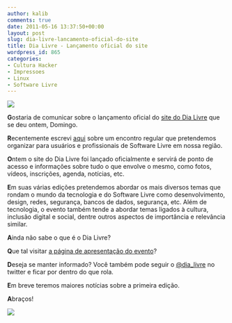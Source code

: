 ```yaml
---
author: kalib
comments: true
date: 2011-05-16 13:37:50+00:00
layout: post
slug: dia-livre-lancamento-oficial-do-site
title: Dia Livre - Lançamento oficial do site
wordpress_id: 865
categories:
- Cultura Hacker
- Impressoes
- Linux
- Software Livre
---
```


[![](http://marcelocavalcante.net/portal/wp-content/uploads/2011/05/Logo+dia-livre-01.png)](http://marcelocavalcante.net/portal/wp-content/uploads/2011/05/Logo+dia-livre-01.png)


**G**ostaria de comunicar sobre o lançamento oficial do [site do Dia Livre](http://dialivre.tux-ce.org) que se deu ontem, Domingo.

**R**ecentemente escrevi [aqui](http://marcelocavalcante.net/portal/2011/04/19/encontros-sobre-software-livre-escolha-um-nome/) sobre um encontro regular que pretendemos organizar para usuários e profissionais de Software Livre em nossa região.

**O**ntem o site do Dia Livre foi lançado oficialmente e servirá de ponto de acesso e informações sobre tudo o que envolve o mesmo, como fotos, vídeos, inscrições, agenda, notícias, etc.

**E**m suas várias edições pretendemos abordar os mais diversos temas que rondam o mundo da tecnologia e do Software Livre como desenvolvimento, design, redes, segurança, bancos de dados, segurança, etc. Além de tecnologia, o evento também tende a abordar temas ligados à cultura, inclusão digital e social, dentre outros aspectos de importância e relevância similar.

**A**inda não sabe o que é o Dia Livre?

**Q**ue tal visitar [a página de apresentação do evento](http://tux-ce.org/dialivre/dia-livre/)?

**D**eseja se manter informado? Você também pode seguir o [@dia_livre](http://twitter.com/#!/@dia_livre) no twitter e ficar por dentro do que rola.

**E**m breve teremos maiores notícias sobre a primeira edição.

**A**braços!


![](http://www.marcelocavalcante.net/portal/imgs/userbar.gif)
